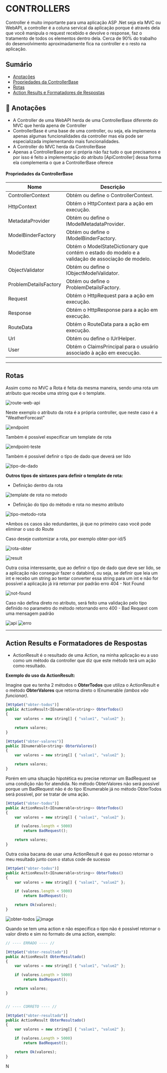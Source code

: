 # CONTROLLERS 
Controller é muito importante para uma aplicação ASP .Net seja ela MVC ou WebAPI, a controller é a coluna servical da aplicação porque é através dela que você manipula o request recebido e devolve o response, faz o tratamento de todos os elementos dentro dela. Cerca de 90% do trabalho do desenvolvimento aproximadamente fica na controller e o resto na aplicação.

## Sumário

- [Anotações](#anotacoes)
- [Propriedades da ControllerBase](#propriedades-controller-base)
- [Rotas](#rotas)
- [Action Results e Formatadores de Respostas](#action-results)

## <a id="anotacoes" /> 📖 Anotações

- A Controller de uma WebAPI herda de uma ControllerBase diferente do MVC que herda apena de Controller
- ControllerBase é uma base de uma controller, ou seja, ela implementa apenas algumas funcionalidades da controller mas ela pode ser especializada implementando mais funcionalidades.
- A Controller do MVC herda da ControllerBase
- Apenas a ControllerBase por si própria não faz tudo o que precisamos e por isso é feito a implementação do atributo [ApiController] dessa forma ela complementa o que a ControllerBase oferece

#### <a id="propriedades-controller-base" /> Propriedades da ControllerBase

Nome   | Descrição
--------- | ------
ControllerContext	| Obtém ou define o ControllerContext.
HttpContext	 | Obtém o HttpContext para a ação em execução.
MetadataProvider	 | Obtém ou define o IModelMetadataProvider.
ModelBinderFactory	 | Obtém ou define o IModelBinderFactory.
ModelState		 | Obtém o ModelStateDictionary que contém o estado do modelo e a validação de associação de modelo.
ObjectValidator		 | Obtém ou define o IObjectModelValidator.
ProblemDetailsFactory		 | Obtém ou define o ProblemDetailsFactory.
Request		 | Obtém o HttpRequest para a ação em execução.
Response		 | Obtém o HttpResponse para a ação em execução.
RouteData		 | Obtém o RouteData para a ação em execução.
Url		 | Obtém ou define o IUrlHelper.
User		 | Obtém o ClaimsPrincipal para o usuário associado à ação em execução.

---

## <a id="rotas" /> Rotas

Assim como no MVC a Rota é feita da mesma maneira, sendo uma rota um atributo que recebe uma string que é o template.

![route-web-api](https://user-images.githubusercontent.com/34458509/123529561-e98b7980-d6c7-11eb-95a1-c615d601bf00.png)

Neste exemplo o atributo da rota é a própria controller, que neste caso é a "WeatherForecast"

![endpoint](https://user-images.githubusercontent.com/34458509/123529602-3d965e00-d6c8-11eb-8b52-1d465df174ac.png)

Também é possível especificar um template de rota

![endpoint-teste](https://user-images.githubusercontent.com/34458509/123529676-0b393080-d6c9-11eb-8307-d58f108a34ed.png)

Também é possível definir o tipo de dado que deverá ser lido

![tipo-de-dado](https://user-images.githubusercontent.com/34458509/123529691-4176b000-d6c9-11eb-8acf-f93a784a87f7.png)

**Outros tipos de sintaxes para definir o template de rota:**

- Definição dentro da rota

![template de rota no metodo](https://user-images.githubusercontent.com/34458509/123529722-7a168980-d6c9-11eb-917c-9912359c3c5b.png)

- Definição do tipo do método e rota no mesmo atributo

![tipo-metodo-rota](https://user-images.githubusercontent.com/34458509/123529754-eabda600-d6c9-11eb-9d82-836d0b87dfea.png)

*Ambos os casos são redundantes, já que no primeiro caso você pode eliminar o uso do Route

Caso deseje customizar a rota, por exemplo obter-por-id/5

![rota-obter](https://user-images.githubusercontent.com/34458509/123529826-a67ed580-d6ca-11eb-9465-adecdd57ae7a.png)

![result](https://user-images.githubusercontent.com/34458509/123529877-1c833c80-d6cb-11eb-8204-d51dd2276030.png)

Outra coisa interessante, que ao definir o tipo de dado que deve ser lido, se a aplicação não conseguir fazer o databind, ou seja, se definir que leia um int e recebo um string ao tentar converter essa string para um int e não for possível a aplicação já irá retornar por padrão erro 404 - Not Found

![not-found](https://user-images.githubusercontent.com/34458509/123529933-ac28eb00-d6cb-11eb-95c0-9a1b5de5e8da.png)

Caso não defina direto no atributo, será feito uma validação pelo tipo definido no parametro do método retornando erro 400 - Bad Request com uma mensagem padrão

![api](https://user-images.githubusercontent.com/34458509/123529985-20fc2500-d6cc-11eb-8019-b68e8adcdee5.png)
![erro](https://user-images.githubusercontent.com/34458509/123530000-40934d80-d6cc-11eb-8a55-3dcd098076db.png)

---

## <a id="action-results" /> Action Results e Formatadores de Respostas

- ActionResult é o resultado de uma Action, na minha aplicação eu a uso como um método da controller que diz que este método terá um ação como resultado.

**Exemplo do uso da ActionResult:**

Imagine que eu tenha 2 métodos o **ObterTodos** que utiliza o ActionResult e o método **ObterValores** que retorna direto o IEnumerable *(ambos vão funcionar)*.

```javascript
[HttpGet("obter-todos")]
public ActionResult<IEnumerable<string>> ObterTodos()
{
    var valores = new string[] { "value1", "value2" };

    return valores;
}

[HttpGet("obter-valores")]
public IEnumerable<string> ObterValores()
{
    var valores = new string[] { "value1", "value2" };

    return valores;
}
```

Porém em uma situação hipotética eu precise retornar um BadRequest se uma condição não for atendida. No método ObterValores não será possível porque um BadRequest não é do tipo IEnumerable já no método ObterTodos será possivel, por se tratar de uma ação.

```javascript
[HttpGet("obter-todos")]
public ActionResult<IEnumerable<string>> ObterTodos()
{
    var valores = new string[] { "value1", "value2" };

    if (valores.length < 5000)
        return BadRequest();

    return valores;
}
```

Outra coisa bacana de usar uma ActionResult é que eu posso retornar o meu resultado junto com o status code de sucesso

```javascript
[HttpGet("obter-todos")]
public ActionResult<IEnumerable<string>> ObterTodos()
{
    var valores = new string[] { "value1", "value2" };

    if (valores.length < 5000)
        return BadRequest();

    return Ok(valores);
}
```

![obter-todos](https://user-images.githubusercontent.com/34458509/123530690-ab945280-d6d3-11eb-87c7-727681c27a97.png)
![image](https://user-images.githubusercontent.com/34458509/123530696-bc44c880-d6d3-11eb-9661-8aa6c77041e4.png)

Quando se tem uma action e não especifica o tipo não é possível retornar o valor direto e sim no formato de uma action, exemplo:

```javascript
// ---- ERRADO ---- //

[HttpGet("obter-resultado")]
public ActionResult ObterResultado()
{
    var valores = new string[] { "value1", "value2" };

    if (valores.Length > 5000)
        return BadRequest();

    return valores;
}


// ---- CORRETO ---- //

[HttpGet("obter-resultado")]
public ActionResult ObterResultado()
{
    var valores = new string[] { "value1", "value2" };

    if (valores.Length > 5000)
        return BadRequest();

    return Ok(valores);
}
```

N

